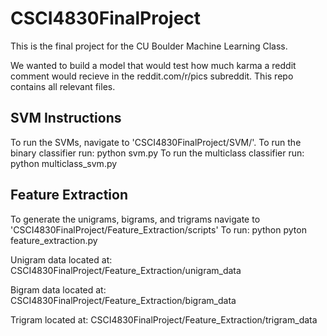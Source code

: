 # CSCI4830FinalProject
This is the final project for the CU Boulder Machine Learning Class.

We wanted to build a model that would test how much karma a reddit comment would recieve in the reddit.com/r/pics subreddit. This repo contains all relevant files.

## SVM Instructions
To run the SVMs, navigate to 'CSCI4830FinalProject/SVM/'.
To run the binary classifier run:
    python svm.py
To run the multiclass classifier run:
    python multiclass_svm.py

## Feature Extraction
To generate the unigrams, bigrams, and trigrams navigate to 'CSCI4830FinalProject/Feature\_Extraction/scripts'
To run:
	python pyton feature_extraction.py

Unigram data located at:
	CSCI4830FinalProject/Feature\_Extraction/unigram_data

Bigram data located at:
	CSCI4830FinalProject/Feature\_Extraction/bigram_data

Trigram located at:
	CSCI4830FinalProject/Feature\_Extraction/trigram_data
